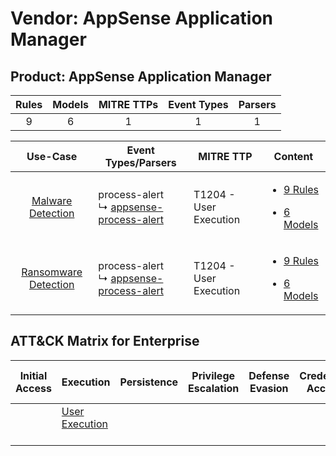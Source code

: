 Vendor: AppSense Application Manager
====================================
Product: AppSense Application Manager
-------------------------------------
| Rules | Models | MITRE TTPs | Event Types | Parsers |
|:-----:|:------:|:----------:|:-----------:|:-------:|
|   9   |   6    |     1      |      1      |    1    |

|                               Use-Case                               | Event Types/Parsers                                                                                | MITRE TTP                  | Content                                                                                                                                                   |
|:--------------------------------------------------------------------:| -------------------------------------------------------------------------------------------------- | -------------------------- | --------------------------------------------------------------------------------------------------------------------------------------------------------- |
|    [Malware Detection](../../../UseCases/uc_malware_detection.md)    |  process-alert<br> ↳ [appsense-process-alert](Parsers/parserContent_appsense-process-alert.md)<br> | T1204 - User Execution<br> | [<ul><li>9 Rules</li></ul><ul><li>6 Models</li></ul>](Rules_Models/r_m_appsense_application_manager_appsense_application_manager_Malware_Detection.md)    |
| [Ransomware Detection](../../../UseCases/uc_ransomware_detection.md) |  process-alert<br> ↳ [appsense-process-alert](Parsers/parserContent_appsense-process-alert.md)<br> | T1204 - User Execution<br> | [<ul><li>9 Rules</li></ul><ul><li>6 Models</li></ul>](Rules_Models/r_m_appsense_application_manager_appsense_application_manager_Ransomware_Detection.md) |

ATT&CK Matrix for Enterprise
----------------------------
| Initial Access | Execution                                                           | Persistence | Privilege Escalation | Defense Evasion | Credential Access | Discovery | Lateral Movement | Collection | Command and Control | Exfiltration | Impact |
| -------------- | ------------------------------------------------------------------- | ----------- | -------------------- | --------------- | ----------------- | --------- | ---------------- | ---------- | ------------------- | ------------ | ------ |
|                | [User Execution](https://attack.mitre.org/techniques/T1204)<br><br> |             |                      |                 |                   |           |                  |            |                     |              |        |
